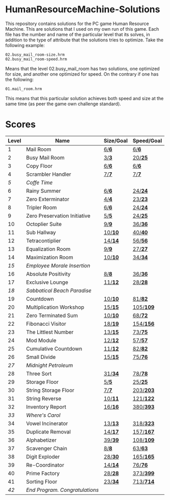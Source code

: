 # HumanResourceMachine-Solutions

This repository contains solutions for the PC game Human Resource Machine. This are solutions that
I used on my own run of this game. Each file has the number and name of the particular level that
its solves, in addition to the type of attribute that the solutions tries to optimize. Take the
following example:

    02.busy_mail_room-size.hrm
    02.busy_mail_room-speed.hrm

Means that the level 02.busy_mail_room has two solutions, one optimized for size, and another one
optimized for speed. On the contrary if one has the following:

    01.mail_room.hrm

This means that this particular solution achieves both speed and size at the same time (as peer the
game own challenge standard).

# Scores

| Level | Name                           | Size/Goal                                                     | Speed/Goal                                                       |
|-------|--------------------------------|---------------------------------------------------------------|------------------------------------------------------------------|
| 1     | Mail Room                      | [6/**6**](solutions/01.mail_room.hrm)                         | [6/**6**](solutions/01.mail_room.hrm)                            |
| 2     | Busy Mail Room                 | [3/**3**](solutions/02.busy_mail_room-size.hrm)               | [20/**25**](solutions/02.busy_mail_room-speed.hrm)               |
| 3     | Copy Floor                     | [6/**6**](solutions/03.copy_floor.hrm)                        | [6/**6**](solutions/03.copy_floor.hrm)                           |
| 4     | Scrambler Handler              | [7/**7**](solutions/04.scrambler_handler.hrm)                 | [7/**7**](solutions/04.scrambler_handler.hrm)                    |
| *5*   | *Coffe Time*                   |                                                               |                                                                  |
| 6     | Rainy Summer                   | [6/**6**](solutions/06.rainy_summer.hrm)                      | [24/**24**](solutions/06.rainy_summer.hrm)                       |
| 7     | Zero Exterminator              | [4/**4**](solutions/07.zero_exterminator.hrm)                 | [23/**23**](solutions/07.zero_exterminator.hrm)                  |
| 8     | Tripler Room                   | [6/**6**](solutions/08.trypler_room.hrm)                      | [24/**24**](solutions/08.trypler_room.hrm)                       |
| 9     | Zero Preservation Initiative   | [5/**5**](solutions/09.zero_preservation_initiative-size.hrm) | [24/**25**](solutions/09.zero_preservation_initiative-speed.hrm) |
| 10    | Octoplier Suite                | [9/**9**](solutions/10.octoplier_suite.hrm)                   | [36/**36**](solutions/10.octoplier_suite.hrm)                    |
| 11    | Sub Hallway                    | [10/**10**](solutions/11.sub_hallway.hrm)                     | [40/**40**](solutions/11.sub_hallway.hrm)                        |
| 12    | Tetracontiplier                | [14/**14**](solutions/12.tetracontiplier.hrm)                 | [56/**56**](solutions/12.tetracontiplier.hrm)                    |
| 13    | Equalization Room              | [9/**9**](solutions/13.equalization_room-size.hrm)            | [27/**27**](solutions/13.equalization_room-speed.hrm)            |
| 14    | Maximization Room              | [10/**10**](solutions/14.maximization_room.hrm)               | [34/**34**](solutions/14.maximization_room.hrm)                  |
| *15*  | *Employee Morale Insertion*    |                                                               |                                                                  |
| 16    | Absolute Positivity            | [8/**8**](solutions/16.absolute_positivity-size.hrm)          | [36/**36**](solutions/16.absolute_positivity-speed.hrm)          |
| 17    | Exclusive Lounge               | [11/**12**](solutions/17.exclusive_lounge-size.hrm)           | [28/**28**](solutions/17.exclusive_lounge-speed.hrm)             |
| *18*  | *Sabbatical Beach Paradise*    |                                                               |                                                                  |
| 19    | Countdown                      | [10/**10**](solutions/19.countdown-size.hrm)                  | [81/**82**](solutions/19.countdown-speed.hrm)                    |
| 20    | Multiplication Workshop        | [15/**15**](solutions/20.multiplication_workshop-size.hrm)    | [105/**109**](solutions/20.multiplication_workshop-speed.hrm)    |
| 21    | Zero Terminated Sum            | [10/**10**](solutions/21.zero_terminated_sum.hrm)             | [68/**72**](solutions/21.zero_terminated_sum.hrm)                |
| 22    | Fibonacci Visitor              | [18/**19**](solutions/22.fibonacci_visitor.hrm)               | [154/**156**](solutions/22.fibonacci_visitor.hrm)                |
| 23    | The Littlest Number            | [13/**15**](solutions/23.the_littlest_number.hrm)             | [73/**75**](solutions/23.the_littlest_number.hrm)                |
| 24    | Mod Module                     | [12/**12**](solutions/24.mod_module.hrm)                      | [57/**57**](solutions/24.mod_module.hrm)                         |
| 25    | Cumulative Countdown           | [11/**12**](solutions/25.cumulative_countdown.hrm)            | [82/**82**](solutions/25.cumulative_countdown.hrm)               |
| 26    | Small Divide                   | [15/**15**](solutions/26.small_divide-size.hrm)               | [75/**76**](solutions/26.small_divide-speed.hrm)                 |
| *27*  | *Midnight Petroleum*           |                                                               |                                                                  |
| 28    | Three Sort                     | [31/**34**](solutions/28.three_sort-size.hrm)                 | [78/**78**](solutions/28.three_sort-speed.hrm)                   |
| 29    | Storage Floor                  | [5/**5**](solutions/29.storage_floor.hrm)                     | [25/**25**](solutions/29.storage_floor.hrm)                      |
| 30    | String Storage Floor           | [7/**7**](solutions/30.string_storage_floor.hrm)              | [203/**203**](solutions/30.string_storage_floor.hrm)             |
| 31    | String Reverse                 | [10/**11**](solutions/31.string_reverse.hrm)                  | [121/**122**](solutions/31.string_reverse.hrm)                   |
| 32    | Inventory Report               | [16/**16**](solutions/32.inventory_report.hrm)                | [380/**393**](solutions/32.inventory_report.hrm)                 |
| *33*  | *Where's Carol*                |                                                               |                                                                  |
| 34    | Vowel Incinerator              | [13/**13**](solutions/34.vowel_incinerator.hrm)               | [318/**323**](solutions/34.vowel_incinerator.hrm)                |
| 35    | Duplicate Removal              | [14/**17**](solutions/35.duplicate_removal-size.hrm)          | [157/**167**](solutions/35.duplicate_removal-speed.hrm)          |
| 36    | Alphabetizer                   | [39/**39**](solutions/36.alphabetizer.hrm)                    | [108/**109**](solutions/36.alphabetizer.hrm)                     |
| 37    | Scavenger Chain                | [8/**8**](solutions/37.scavenger_chain.hrm)                   | [63/**63**](solutions/37.scavenger_chain.hrm)                    |
| 38    | Digit Exploder                 | [28/**30**](solutions/38.digit_exploder-size.hrm)             | [165/**165**](solutions/38.digit_exploder-speed.hrm)             |
| 39    | Re-Coordinator                 | [14/**14**](solutions/39.re-coordinator.hrm)                  | [76/**76**](solutions/39.re-coordinator.hrm)                     |
| 40    | Prime Factory                  | [28/**28**](solutions/40.prime_factory-size.hrm)              | [373/**399**](solutions/40.prime_factory-speed.hrm)              |
| 41    | Sorting Floor                  | [23/**34**](solutions/41.sorting_floor.hrm)                   | [713/**714**](solutions/41.sorting_floor.hrm)                    |
| *42*  | *End Program. Congratulations* |                                                               |                                                                  |

